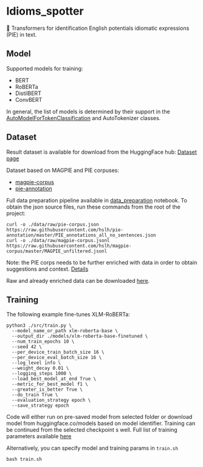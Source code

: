 # Idioms_spotter
🤗 Transformers for identification English potentials idiomatic expressions (PIE) in text.

## Model
Supported models for training: <br>
* BERT
* RoBERTa
* DistilBERT
* ConvBERT

In general, the list of models is determined by their support in the [AutoModelForTokenClassification](https://huggingface.co/docs/transformers/model_doc/auto#transformers.AutoModelForTokenClassification) and AutoTokenizer classes.

## Dataset
Result dataset is available for download from the HuggingFace hub: [Dataset page](https://huggingface.co/datasets/Gooogr/pie_idioms)

Dataset based on MAGPIE and PIE corpuses:
* [magpie-corpus](https://github.com/hslh/magpie-corpus) 
* [pie-annotation](https://github.com/hslh/pie-annotation) 

Full data preparation pipeline available in [data_preparation](https://github.com/Gooogr/Idioms_spotter/blob/main/notebooks/data_preparation.ipynb) notebook.
To obtain the json source files, run these commands from the root of the project:
```
curl -o ./data/raw/pie-corpus.json https://raw.githubusercontent.com/hslh/pie-annotation/master/PIE_annotations_all_no_sentences.json
curl -o ./data/raw/magpie-corpus.jsonl https://raw.githubusercontent.com/hslh/magpie-corpus/master/MAGPIE_unfiltered.jsonl
```
Note: the PIE corps needs to be further enriched with data in order to obtain suggestions and context. [Details](https://github.com/hslh/pie-annotation#contents--usage)

Raw and already enriched data can be downloaded [here](https://drive.google.com/file/d/1Hvlqp3VU9DeiZeocJNzG4GaxGduOyFAG/view?usp=sharing).

## Training
The following example fine-tunes XLM-RoBERTa:
```
python3 ./src/train.py \
  --model_name_or_path xlm-roberta-base \
  --output_dir ./models/xlm-roberta-base-finetuned \
  --num_train_epochs 10 \
  --seed 42 \
  --per_device_train_batch_size 16 \
  --per_device_eval_batch_size 16 \
  --log_level info \
  --weight_decay 0.01 \
  --logging_steps 1000 \
  --load_best_model_at_end True \
  --metric_for_best_model f1 \
  --greater_is_better True \
  --do_train True \
  --evaluation_strategy epoch \
  --save_strategy epoch 
```
Code will either run on pre-saved model from selected folder or download model from huggingface.co/models based on model identifier.
Training can be continued from the selected checkpoint s well. Full list of training parameters available [here](https://github.com/huggingface/transformers/blob/main/src/transformers/training_args.py#L135)

Alternatively, you can specify model and training params in `train.sh`
```
bash train.sh
```



